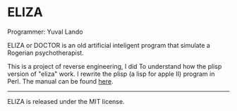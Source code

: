 ELIZA
=========================

Programmer: Yuval Lando

ELIZA or DOCTOR is an old artificial inteligent program
that simulate a Rogerian psychotherapist.

This is a project of reverse engineering, I did
To understand how the plisp version of "eliza" work.
I rewrite the plisp (a lisp for apple II) program in Perl.
The manual can be found [here](http://home.comcast.net/~oneelkruns/).

-------
ELIZA is released under the MIT license.
